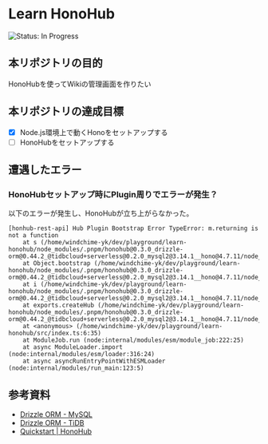 # Learn HonoHub
<!-- ![Status: ToDo](https://flat.badgen.net/static/Status/ToDo/red) -->
![Status: In Progress](https://flat.badgen.net/static/Status/In%20Progress/yellow)
<!-- ![Status: Done](https://flat.badgen.net/static/Status/Done/green) -->

## 本リポジトリの目的
HonoHubを使ってWikiの管理画面を作りたい

## 本リポジトリの達成目標
- [x] Node.js環境上で動くHonoをセットアップする
- [ ] HonoHubをセットアップする

## 遭遇したエラー
### HonoHubセットアップ時にPlugin周りでエラーが発生？
以下のエラーが発生し、HonoHubが立ち上がらなかった。

```
[honhub-rest-api] Hub Plugin Bootstrap Error TypeError: m.returning is not a function
    at s (/home/windchime-yk/dev/playground/learn-honohub/node_modules/.pnpm/honohub@0.3.0_drizzle-orm@0.44.2_@tidbcloud+serverless@0.2.0_mysql2@3.14.1__hono@4.7.11/node_modules/honohub/index.cjs.js:1:1008)
    at Object.bootstrap (/home/windchime-yk/dev/playground/learn-honohub/node_modules/.pnpm/honohub@0.3.0_drizzle-orm@0.44.2_@tidbcloud+serverless@0.2.0_mysql2@3.14.1__hono@4.7.11/node_modules/honohub/index.cjs.js:1:5368)
    at i (/home/windchime-yk/dev/playground/learn-honohub/node_modules/.pnpm/honohub@0.3.0_drizzle-orm@0.44.2_@tidbcloud+serverless@0.2.0_mysql2@3.14.1__hono@4.7.11/node_modules/honohub/index.cjs.js:1:261)
    at exports.createHub (/home/windchime-yk/dev/playground/learn-honohub/node_modules/.pnpm/honohub@0.3.0_drizzle-orm@0.44.2_@tidbcloud+serverless@0.2.0_mysql2@3.14.1__hono@4.7.11/node_modules/honohub/index.cjs.js:1:5634)
    at <anonymous> (/home/windchime-yk/dev/playground/learn-honohub/src/index.ts:6:35)
    at ModuleJob.run (node:internal/modules/esm/module_job:222:25)
    at async ModuleLoader.import (node:internal/modules/esm/loader:316:24)
    at async asyncRunEntryPointWithESMLoader (node:internal/modules/run_main:123:5)
```

## 参考資料
- [Drizzle ORM - MySQL](https://orm.drizzle.team/docs/get-started/tidb-new)
- [Drizzle ORM - TiDB](https://orm.drizzle.team/docs/connect-tidb)
- [Quickstart | HonoHub](https://honohub.dev/quickstart)

